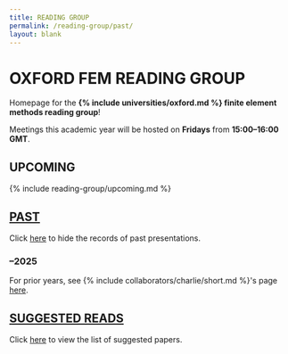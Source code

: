 ```yaml
---
title: READING GROUP
permalink: /reading-group/past/
layout: blank
---
```


# OXFORD FEM READING GROUP

Homepage for the **{% include universities/oxford.md %} finite element methods reading group**!

Meetings this academic year will be hosted on **Fridays** from **15:00–16:00 GMT**.

## UPCOMING

{% include reading-group/upcoming.md %}

## [PAST](/reading-group/)

Click [here](/reading-group/) to hide the records of past presentations.

### –2025

For prior years, see {% include collaborators/charlie/short.md %}'s page [here](https://sites.google.com/view/charlieparker2/oxford-fem-reading-group).

## [SUGGESTED READS](/reading-group/suggested/)

Click [here](/reading-group/suggested/) to view the list of suggested papers.
